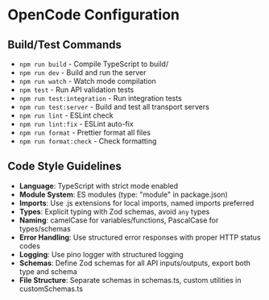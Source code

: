 # OpenCode Configuration

## Build/Test Commands

- `npm run build` - Compile TypeScript to build/
- `npm run dev` - Build and run the server
- `npm run watch` - Watch mode compilation
- `npm test` - Run API validation tests
- `npm run test:integration` - Run integration tests
- `npm run test:server` - Build and test all transport servers
- `npm run lint` - ESLint check
- `npm run lint:fix` - ESLint auto-fix
- `npm run format` - Prettier format all files
- `npm run format:check` - Check formatting

## Code Style Guidelines

- **Language**: TypeScript with strict mode enabled
- **Module System**: ES modules (type: "module" in package.json)
- **Imports**: Use .js extensions for local imports, named imports preferred
- **Types**: Explicit typing with Zod schemas, avoid `any` types
- **Naming**: camelCase for variables/functions, PascalCase for types/schemas
- **Error Handling**: Use structured error responses with proper HTTP status codes
- **Logging**: Use pino logger with structured logging
- **Schemas**: Define Zod schemas for all API inputs/outputs, export both type and schema
- **File Structure**: Separate schemas in schemas.ts, custom utilities in customSchemas.ts

